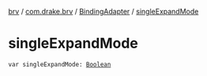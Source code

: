 [brv](../../index.md) / [com.drake.brv](../index.md) / [BindingAdapter](index.md) / [singleExpandMode](./single-expand-mode.md)

# singleExpandMode

`var singleExpandMode: `[`Boolean`](https://kotlinlang.org/api/latest/jvm/stdlib/kotlin/-boolean/index.html)